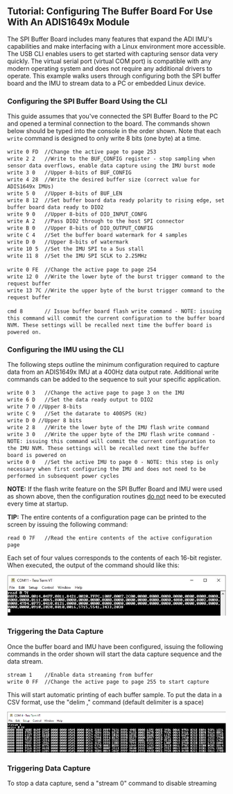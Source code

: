 ## Tutorial: Configuring The Buffer Board For Use With An ADIS1649x Module

The SPI Buffer Board includes many features that expand the ADI IMU's capabilities and make interfacing with a Linux environment more accessible. The USB CLI enables users to get started with capturing sensor data very quickly. The virtual serial port (virtual COM port) is compatible with any modern operating system and does not require any additional drivers to operate. This example walks users through configuring both the SPI buffer board and the IMU to stream data to a PC or embedded Linux device. 

### Configuring the SPI Buffer Board Using the CLI

This guide assumes that you've connected the SPI Buffer Board to the PC and opened a terminal connection to the board. The commands shown below should be typed into the console in the order shown. Note that each `write` command is designed to only write 8 bits (one byte) at a time. 

```
write 0 FD	//Change the active page to page 253
write 2 2	//Write to the BUF_CONFIG register - stop sampling when sensor data overflows, enable data capture using the IMU burst mode
write 3 0 	//Upper 8-bits of BUF_CONFIG
write 4 28	//Write the desired buffer size (correct value for ADIS1649x IMUs)
write 5 0 	//Upper 8-bits of BUF_LEN
write 8 12	//Set buffer board data ready polarity to rising edge, set buffer board data ready to DIO2
write 9 0 	//Upper 8-bits of DIO_INPUT_CONFG
write A 2	//Pass DIO2 through to the host SPI connector
write B 0 	//Upper 8-bits of DIO_OUTPUT_CONFIG 
write C 4	//Set the buffer board watermark for 4 samples
write D 0 	//Upper 8-bits of watermark
write 10 5	//Set the IMU SPI to a 5us stall
write 11 8	//Set the IMU SPI SCLK to 2.25MHz

write 0 FE	//Change the active page to page 254
write 12 0	//Write the lower byte of the burst trigger command to the request buffer
write 13 7C	//Write the upper byte of the burst trigger command to the request buffer

cmd 8		// Issue buffer board flash write command - NOTE: issuing this command will commit the current configuration to the buffer board NVM. These settings will be recalled next time the buffer board is powered on.
```

### Configuring the IMU  using the CLI

The following steps outline the minimum configuration required to capture data from an ADIS1649x IMU at a 400Hz data output rate. Additional write commands can be added to the sequence to suit your specific application.

```
write 0 3	//Change the active page to page 3 on the IMU
write 6 D	//Set the data ready output to DIO2
write 7 0 //Upper 8-bits
write C 9	//Set the datarate to 400SPS (Hz)
write D 0 //Upper 8 bits
write 2 8	//Write the lower byte of the IMU flash write command
write 3 0	//Write the upper byte of the IMU flash write command - NOTE: issuing this command will commit the current configuration to the IMU NVM. These settings will be recalled next time the buffer board is powered on
write 0 0	//Set the active IMU to page 0 - NOTE: this step is only necessary when first configuring the IMU and does not need to be performed in subsequent power cycles
```

**NOTE:** If the flash write feature on the SPI Buffer Board and IMU were used as shown above, then the configuration routines <u>do not</u> need to be executed every time at startup. 

**TIP:** The entire contents of a configuration page can be printed to the screen by issuing the following command: 

```
read 0 7F	//Read the entire contents of the active configuration page
```

Each set of four values corresponds to the contents of each 16-bit register. When executed, the output of the command should like this:

![CLI Page Read](img/cli_page_read.JPG)

### Triggering the Data Capture

Once the buffer board and IMU have been configured, issuing the following commands in the order shown will start the data capture sequence and the data stream.

```
stream 1 	//Enable data streaming from buffer
write 0 FF	//Change the active page to page 255 to start capture
```

This will start automatic printing of each buffer sample. To put the data in a CSV format, use the "delim ," command (default delimiter is a space)

![Stream Data](img/cli_stream.PNG)

### Triggering Data Capture

To stop a data capture, send a "stream 0" command to disable streaming